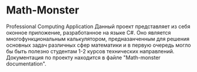 # Math-Monster
Professional Computing Application 
Данный проект представляет из себя оконное приложение, разработанное на языке С#. Оно является многофункциональным калькулятором, предназанченным для решения 
основных задач различных сфер математики и в первую очередь могло бы быть полезно студентам 1-2 курсов технических направлений. Документация по проекту находится в файле "Math-monster documentation".
